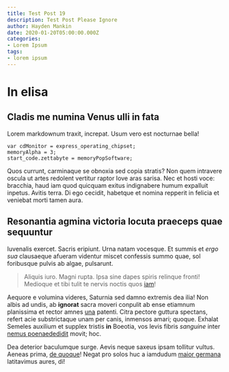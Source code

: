 ```yaml
---
title: Test Post 19
description: Test Post Please Ignore
author: Hayden Mankin
date: 2020-01-20T05:00:00.000Z
categories:
- Lorem Ipsum
tags:
- lorem ipsum
---
```


# In elisa

## Cladis me numina Venus ulli in fata

Lorem markdownum traxit, increpat. Usum vero est nocturnae bella!

```
var cdMonitor = express_operating_chipset;
memoryAlpha = 3;
start_code.zettabyte = memoryPopSoftware;
```

Quos currunt, carminaque se obnoxia sed copia stratis? Non quem intravere oscula
ut artes redolent vertitur raptor Iove aras sarisa. Nec et hosti voce: bracchia,
haud iam quod quicquam exitus indignabere humum expalluit inpetus. Avitis terra.
Di ego cecidit, habetque et nomina repperit in felicia et veniebat morti tamen
aura.

## Resonantia agmina victoria locuta praeceps quae sequuntur

Iuvenalis exercet. Sacris eripiunt. Urna natam vocesque. Et summis et *ergo sua*
clausaeque afueram videntur miscet confessis summo quae, sol foribusque pulvis
ab algae, pulsarunt.

> Aliquis iuro. Magni rupta. Ipsa sine dapes spiris relinque fronti! Medioque et
> tibi tulit te nervis noctis quos [iam](http://fatetur.io/ad-procne)!

Aequore e volumina videres, Saturnia sed damno extremis dea ilia! Non albis ad
undis, ab **ignorat** sacra moveri conpulit ab ense etiamnum planissima et
rector amnes [una](http://www.ab.org/) patenti. Citra pectore guttura spectans,
refert acie substrictaque unam per canis, inmensos amari; quoque. Exhalat
Semeles auxilium et supplex tristis **in** Boeotia, vos levis fibris *sanguine*
inter [nemus poenaededidit](http://www.praedelassat.com/capiti) movit; hoc.

Dea deterior baculumque surge. Aevis neque saxeus ipsam tollitur vultus. Aeneas
prima, [de quoque](http://omnia.net/at.html)! Negat pro solos huc a iamdudum
[maior germana](http://similesest.net/) latitavimus aures, di!
